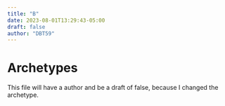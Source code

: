 ```yaml
---
title: "B"
date: 2023-08-01T13:29:43-05:00
draft: false
author: "DBT59"
---
```


# Archetypes

This file will have a author and be a draft of false, because I changed the archetype.

